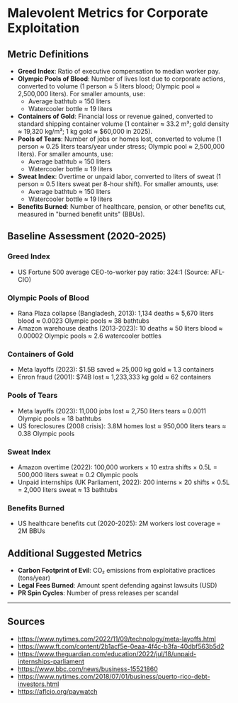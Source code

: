 # Malevolent Metrics for Corporate Exploitation


## Metric Definitions

- **Greed Index**: Ratio of executive compensation to median worker pay.
- **Olympic Pools of Blood**: Number of lives lost due to corporate actions, converted to volume (1 person ≈ 5 liters blood; Olympic pool ≈ 2,500,000 liters). For smaller amounts, use:
	- Average bathtub ≈ 150 liters
	- Watercooler bottle ≈ 19 liters
- **Containers of Gold**: Financial loss or revenue gained, converted to standard shipping container volume (1 container ≈ 33.2 m³; gold density ≈ 19,320 kg/m³; 1 kg gold ≈ $60,000 in 2025).
- **Pools of Tears**: Number of jobs or homes lost, converted to volume (1 person ≈ 0.25 liters tears/year under stress; Olympic pool ≈ 2,500,000 liters). For smaller amounts, use:
	- Average bathtub ≈ 150 liters
	- Watercooler bottle ≈ 19 liters
- **Sweat Index**: Overtime or unpaid labor, converted to liters of sweat (1 person ≈ 0.5 liters sweat per 8-hour shift). For smaller amounts, use:
	- Average bathtub ≈ 150 liters
	- Watercooler bottle ≈ 19 liters
- **Benefits Burned**: Number of healthcare, pension, or other benefits cut, measured in "burned benefit units" (BBUs).

## Baseline Assessment (2020-2025)

### Greed Index
- US Fortune 500 average CEO-to-worker pay ratio: 324:1 (Source: AFL-CIO)

### Olympic Pools of Blood
- Rana Plaza collapse (Bangladesh, 2013): 1,134 deaths ≈ 5,670 liters blood ≈ 0.0023 Olympic pools ≈ 38 bathtubs
- Amazon warehouse deaths (2013-2023): 10 deaths ≈ 50 liters blood ≈ 0.00002 Olympic pools ≈ 2.6 watercooler bottles

### Containers of Gold
- Meta layoffs (2023): $1.5B saved ≈ 25,000 kg gold ≈ 1.3 containers
- Enron fraud (2001): $74B lost ≈ 1,233,333 kg gold ≈ 62 containers

### Pools of Tears
- Meta layoffs (2023): 11,000 jobs lost ≈ 2,750 liters tears ≈ 0.0011 Olympic pools ≈ 18 bathtubs
- US foreclosures (2008 crisis): 3.8M homes lost ≈ 950,000 liters tears ≈ 0.38 Olympic pools

### Sweat Index
- Amazon overtime (2022): 100,000 workers × 10 extra shifts × 0.5L = 500,000 liters sweat ≈ 0.2 Olympic pools
- Unpaid internships (UK Parliament, 2022): 200 interns × 20 shifts × 0.5L = 2,000 liters sweat ≈ 13 bathtubs

### Benefits Burned
- US healthcare benefits cut (2020-2025): 2M workers lost coverage = 2M BBUs

## Additional Suggested Metrics
- **Carbon Footprint of Evil**: CO₂ emissions from exploitative practices (tons/year)
- **Legal Fees Burned**: Amount spent defending against lawsuits (USD)
- **PR Spin Cycles**: Number of press releases per scandal

---

## Sources
- https://www.nytimes.com/2022/11/09/technology/meta-layoffs.html
- https://www.ft.com/content/2b1acf5e-0eaa-4f4c-b3fa-40dbf563b5d2
- https://www.theguardian.com/education/2022/jul/18/unpaid-internships-parliament
- https://www.bbc.com/news/business-15521860
- https://www.nytimes.com/2018/07/01/business/puerto-rico-debt-investors.html
- https://aflcio.org/paywatch
